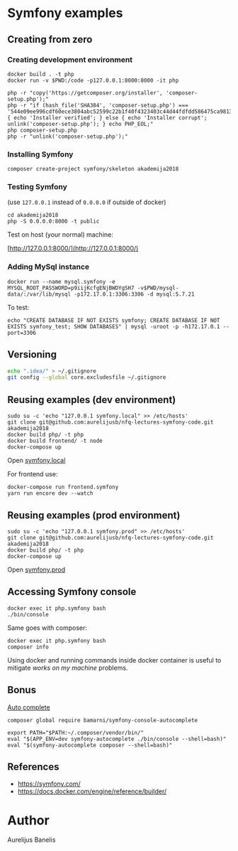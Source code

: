 Symfony examples
================

Creating from zero
------------------

### Creating development environment
```
docker build . -t php
docker run -v $PWD:/code -p127.0.0.1:8000:8000 -it php
```

```
php -r "copy('https://getcomposer.org/installer', 'composer-setup.php');"
php -r "if (hash_file('SHA384', 'composer-setup.php') === '544e09ee996cdf60ece3804abc52599c22b1f40f4323403c44d44fdfdd586475ca9813a858088ffbc1f233e9b180f061') { echo 'Installer verified'; } else { echo 'Installer corrupt'; unlink('composer-setup.php'); } echo PHP_EOL;"
php composer-setup.php
php -r "unlink('composer-setup.php');"
```

### Installing Symfony
```
composer create-project symfony/skeleton akademija2018
```

### Testing Symfony
 
(use `127.0.0.1` instead of `0.0.0.0` if outside of docker)
```
cd akademija2018
php -S 0.0.0.0:8000 -t public
```

Test on host (your normal) machine:

[http://127.0.0.1:8000/](http://127.0.0.1:8000/)

### Adding MySql instance

```
docker run --name mysql.symfony -e MYSQL_ROOT_PASSWORD=p9iijKcfgENjBWDYgSH7 -v$PWD/mysql-data/:/var/lib/mysql -p172.17.0.1:3306:3306 -d mysql:5.7.21
```

To test:
```
echo "CREATE DATABASE IF NOT EXISTS symfony; CREATE DATABASE IF NOT EXISTS symfony_test; SHOW DATABASES" | mysql -uroot -p -h172.17.0.1 --port=3306
```

Versioning
----------

```bash
echo ".idea/" > ~/.gitignore
git config --global core.excludesfile ~/.gitignore
```

Reusing examples (dev environment)
----------------------------------

```
sudo su -c 'echo "127.0.0.1 symfony.local" >> /etc/hosts'
git clone git@github.com:aurelijusb/nfq-lectures-symfony-code.git akademija2018
docker build php/ -t php 
docker build frontend/ -t node 
docker-compose up
```

Open [symfony.local](http://symfony.local)

For frontend use:
```
docker-compose run frontend.symfony
yarn run encore dev --watch
``` 

Reusing examples (prod environment)
----------------------------------

```
sudo su -c 'echo "127.0.0.1 symfony.prod" >> /etc/hosts'
git clone git@github.com:aurelijusb/nfq-lectures-symfony-code.git akademija2018
docker build php/ -t php
docker-compose up
```

Open [symfony.prod](http://symfony.prod) 

Accessing Symfony console
-------------------------

```
docker exec it php.symfony bash
./bin/console
```

Same goes with composer:

```
docker exec it php.symfony bash
composer info
```

Using docker and running commands inside docker container is useful to mitigate _works on my machine_ problems.

Bonus
-----

[Auto complete](https://github.com/bamarni/symfony-console-autocomplete)
```
composer global require bamarni/symfony-console-autocomplete
```
```
export PATH="$PATH:~/.composer/vendor/bin/"
eval "$(APP_ENV=dev symfony-autocomplete ./bin/console --shell=bash)"
eval "$(symfony-autocomplete composer --shell=bash)"
```

References
----------

* https://symfony.com/
* https://docs.docker.com/engine/reference/builder/

Author
======

Aurelijus Banelis
